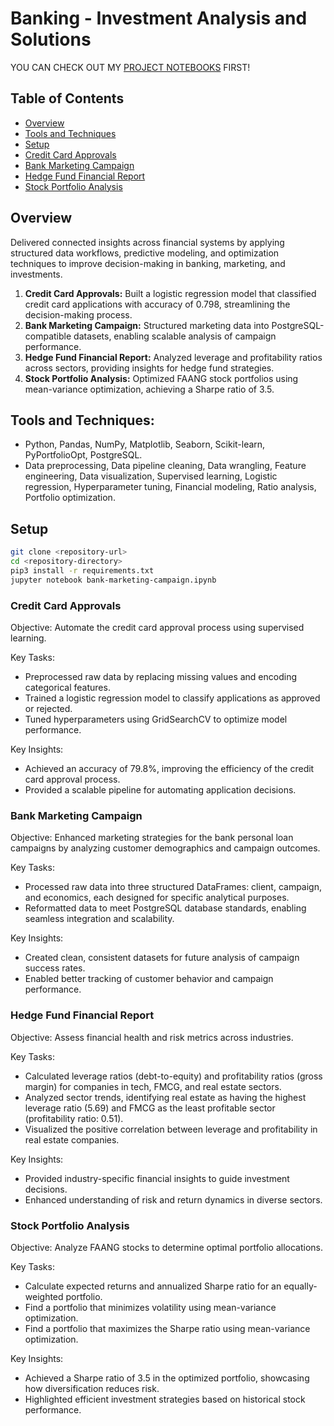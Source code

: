 # Banking - Investment Analysis and Solutions
YOU CAN CHECK OUT MY [PROJECT NOTEBOOKS](https://github.com/khoapham1002/Banking-Investment-Optimization-Framework/blob/main/notebooks/framework.ipynb) FIRST!

## Table of Contents

- [Overview](#overview)
- [Tools and Techniques](#tools-and-techniques)
- [Setup](#setup)
- [Credit Card Approvals](#credit-card-approvals)
- [Bank Marketing Campaign](#bank-marketing-campaign)
- [Hedge Fund Financial Report](#hedge-fund-financial-report)
- [Stock Portfolio Analysis](#stock-portfolio-analysis)

## Overview

Delivered connected insights across financial systems by applying structured data workflows, predictive modeling, and optimization techniques to improve decision-making in banking, marketing, and investments.

1. **Credit Card Approvals:** Built a logistic regression model that classified credit card applications with accuracy of 0.798, streamlining the decision-making process.
2. **Bank Marketing Campaign:** Structured marketing data into PostgreSQL-compatible datasets, enabling scalable analysis of campaign performance.
3. **Hedge Fund Financial Report:** Analyzed leverage and profitability ratios across sectors, providing insights for hedge fund strategies.
4. **Stock Portfolio Analysis:** Optimized FAANG stock portfolios using mean-variance optimization, achieving a Sharpe ratio of 3.5.

## Tools and Techniques: 

- Python, Pandas, NumPy, Matplotlib, Seaborn, Scikit-learn, PyPortfolioOpt, PostgreSQL.  
- Data preprocessing, Data pipeline cleaning, Data wrangling, Feature engineering, Data visualization, Supervised learning, Logistic regression, Hyperparameter tuning, Financial modeling, Ratio analysis, Portfolio optimization.

## Setup
```bash
git clone <repository-url>
cd <repository-directory>
pip3 install -r requirements.txt
jupyter notebook bank-marketing-campaign.ipynb
```

### Credit Card Approvals

Objective: Automate the credit card approval process using supervised learning.

Key Tasks:
- Preprocessed raw data by replacing missing values and encoding categorical features.
- Trained a logistic regression model to classify applications as approved or rejected.
- Tuned hyperparameters using GridSearchCV to optimize model performance.

Key Insights:
- Achieved an accuracy of 79.8%, improving the efficiency of the credit card approval process.
- Provided a scalable pipeline for automating application decisions.

### Bank Marketing Campaign

Objective: Enhanced marketing strategies for the bank personal loan campaigns by analyzing customer demographics and campaign outcomes.

Key Tasks:
- Processed raw data into three structured DataFrames: client, campaign, and economics, each designed for specific analytical purposes.
- Reformatted data to meet PostgreSQL database standards, enabling seamless integration and scalability.

Key Insights:
- Created clean, consistent datasets for future analysis of campaign success rates.
- Enabled better tracking of customer behavior and campaign performance.

### Hedge Fund Financial Report

Objective: Assess financial health and risk metrics across industries.

Key Tasks:
- Calculated leverage ratios (debt-to-equity) and profitability ratios (gross margin) for companies in tech, FMCG, and real estate sectors.
- Analyzed sector trends, identifying real estate as having the highest leverage ratio (5.69) and FMCG as the least profitable sector (profitability ratio: 0.51).
- Visualized the positive correlation between leverage and profitability in real estate companies.

Key Insights:
- Provided industry-specific financial insights to guide investment decisions.
- Enhanced understanding of risk and return dynamics in diverse sectors.

### Stock Portfolio Analysis
Objective: Analyze FAANG stocks to determine optimal portfolio allocations.

Key Tasks:

- Calculate expected returns and annualized Sharpe ratio for an equally-weighted portfolio.
- Find a portfolio that minimizes volatility using mean-variance optimization.
- Find a portfolio that maximizes the Sharpe ratio using mean-variance optimization.

Key Insights:
- Achieved a Sharpe ratio of 3.5 in the optimized portfolio, showcasing how diversification reduces risk.
- Highlighted efficient investment strategies based on historical stock performance.
